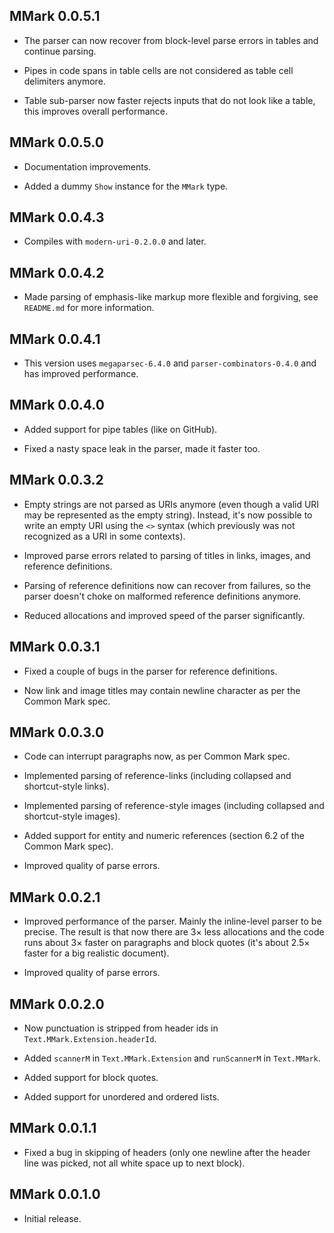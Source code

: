 ## MMark 0.0.5.1

* The parser can now recover from block-level parse errors in tables and
  continue parsing.

* Pipes in code spans in table cells are not considered as table cell
  delimiters anymore.

* Table sub-parser now faster rejects inputs that do not look like a table,
  this improves overall performance.

## MMark 0.0.5.0

* Documentation improvements.

* Added a dummy `Show` instance for the `MMark` type.

## MMark 0.0.4.3

* Compiles with `modern-uri-0.2.0.0` and later.

## MMark 0.0.4.2

* Made parsing of emphasis-like markup more flexible and forgiving, see
  `README.md` for more information.

## MMark 0.0.4.1

* This version uses `megaparsec-6.4.0` and `parser-combinators-0.4.0` and
  has improved performance.

## MMark 0.0.4.0

* Added support for pipe tables (like on GitHub).

* Fixed a nasty space leak in the parser, made it faster too.

## MMark 0.0.3.2

* Empty strings are not parsed as URIs anymore (even though a valid URI may
  be represented as the empty string). Instead, it's now possible to write
  an empty URI using the `<>` syntax (which previously was not recognized as
  a URI in some contexts).

* Improved parse errors related to parsing of titles in links, images, and
  reference definitions.

* Parsing of reference definitions now can recover from failures, so the
  parser doesn't choke on malformed reference definitions anymore.

* Reduced allocations and improved speed of the parser significantly.

## MMark 0.0.3.1

* Fixed a couple of bugs in the parser for reference definitions.

* Now link and image titles may contain newline character as per the Common
  Mark spec.

## MMark 0.0.3.0

* Code can interrupt paragraphs now, as per Common Mark spec.

* Implemented parsing of reference-links (including collapsed and
  shortcut-style links).

* Implemented parsing of reference-style images (including collapsed and
  shortcut-style images).

* Added support for entity and numeric references (section 6.2 of the Common
  Mark spec).

* Improved quality of parse errors.

## MMark 0.0.2.1

* Improved performance of the parser. Mainly the inline-level parser to be
  precise. The result is that now there are 3× less allocations and the code
  runs about 3× faster on paragraphs and block quotes (it's about 2.5×
  faster for a big realistic document).

* Improved quality of parse errors.

## MMark 0.0.2.0

* Now punctuation is stripped from header ids in
  `Text.MMark.Extension.headerId`.

* Added `scannerM` in `Text.MMark.Extension` and `runScannerM` in
  `Text.MMark`.

* Added support for block quotes.

* Added support for unordered and ordered lists.

## MMark 0.0.1.1

* Fixed a bug in skipping of headers (only one newline after the header line
  was picked, not all white space up to next block).

## MMark 0.0.1.0

* Initial release.
